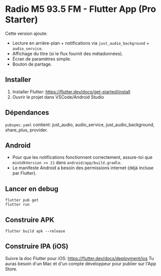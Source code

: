 
# Radio M5 93.5 FM - Flutter App (Pro Starter)

Cette version ajoute:
- Lecture en arrière-plan + notifications via `just_audio_background` + `audio_service`.
- Affichage du titre (si le flux fournit des métadonnées).
- Écran de paramètres simple.
- Bouton de partage.

## Installer
1. Installer Flutter: https://flutter.dev/docs/get-started/install
2. Ouvrir le projet dans VSCode/Android Studio

## Dépendances
`pubspec.yaml` contient: just_audio, audio_service, just_audio_background, share_plus, provider.

## Android
- Pour que les notifications fonctionnent correctement, assure-toi que `minSdkVersion >= 21` dans `android/app/build.gradle`.
- Le manifeste Android a besoin des permissions internet (déjà incluse par Flutter).

## Lancer en debug
```
flutter pub get
flutter run
```

## Construire APK
```
flutter build apk --release
```

## Construire IPA (iOS)
Suivre la doc Flutter pour iOS: https://flutter.dev/docs/deployment/ios
Tu auras besoin d'un Mac et d'un compte développeur pour publier sur l'App Store.
